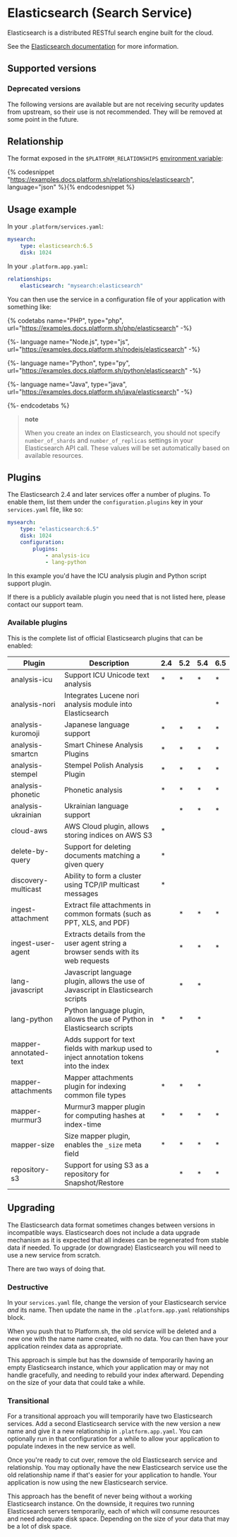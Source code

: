 # Elasticsearch (Search Service)

Elasticsearch is a distributed RESTful search engine built for the cloud.

See the [Elasticsearch documentation](https://www.elastic.co/guide/en/elasticsearch/reference/current/index.html) for more information.

## Supported versions

<div id = "elasticsearchSupported"></div>

<script>
makeImagesList("services", "elasticsearch", "supported", "elasticsearchSupported");
</script>

### Deprecated versions

The following versions are available but are not receiving security updates from upstream, so their use is not recommended. They will be removed at some point in the future.

<div id = "elasticsearchDeprecated"></div>

<script>
makeImagesList("services", "elasticsearch", "deprecated", "elasticsearchDeprecated");
</script>

## Relationship

The format exposed in the `$PLATFORM_RELATIONSHIPS` [environment variable](/development/variables.md#platformsh-provided-variables):

{% codesnippet "https://examples.docs.platform.sh/relationships/elasticsearch", language="json" %}{% endcodesnippet %}

## Usage example

In your `.platform/services.yaml`:

```yaml
mysearch:
    type: elasticsearch:6.5
    disk: 1024
```

<div id="elasticsearchYAML"></div>

<script>
makeNewestServicesYaml("elasticsearch", "mysearch", "elasticsearchYAML", 725);
</script>

In your `.platform.app.yaml`:

```yaml
relationships:
    elasticsearch: "mysearch:elasticsearch"
```

You can then use the service in a configuration file of your application with something like:

{% codetabs name="PHP", type="php", url="https://examples.docs.platform.sh/php/elasticsearch" -%}

{%- language name="Node.js", type="js", url="https://examples.docs.platform.sh/nodejs/elasticsearch" -%}

{%- language name="Python", type="py", url="https://examples.docs.platform.sh/python/elasticsearch" -%}

{%- language name="Java", type="java", url="https://examples.docs.platform.sh/java/elasticsearch" -%}

{%- endcodetabs %}


> **note**
>
> When you create an index on Elasticsearch, you should not specify `number_of_shards` and `number_of_replicas` settings in your Elasticsearch API call. These values will be set automatically based on available resources.


## Plugins

The Elasticsearch 2.4 and later services offer a number of plugins.  To enable them, list them under the `configuration.plugins` key in your `services.yaml` file, like so:

```yaml
mysearch:
    type: "elasticsearch:6.5"
    disk: 1024
    configuration:
        plugins:
            - analysis-icu
            - lang-python

```

In this example you'd have the ICU analysis plugin and Python script support plugin.

If there is a publicly available plugin you need that is not listed here, please contact our support team.

### Available plugins

This is the complete list of official Elasticsearch plugins that can be enabled:

| Plugin                | Description                                                                               | 2.4 | 5.2 | 5.4 | 6.5 |
|-----------------------|-------------------------------------------------------------------------------------------|-----|-----|-----|-----|
| analysis-icu          | Support ICU Unicode text analysis                                                         | *   | *   | *   | *   |
| analysis-nori         | Integrates Lucene nori analysis module into Elasticsearch                                 |     |     |     | *   |
| analysis-kuromoji     | Japanese language support                                                                 | *   | *   | *   | *   |
| analysis-smartcn      | Smart Chinese Analysis Plugins                                                            | *   | *   | *   | *   |
| analysis-stempel      | Stempel Polish Analysis Plugin                                                            | *   | *   | *   | *   |
| analysis-phonetic     | Phonetic analysis                                                                         | *   | *   | *   | *   |
| analysis-ukrainian    | Ukrainian language support                                                                |     | *   | *   | *   |
| cloud-aws             | AWS Cloud plugin, allows storing indices on AWS S3                                        | *   |     |     |     |
| delete-by-query       | Support for deleting documents matching a given query                                     | *   |     |     |     |
| discovery-multicast   | Ability to form a cluster using TCP/IP multicast messages                                 | *   |     |     |     |
| ingest-attachment     | Extract file attachments in common formats (such as PPT, XLS, and PDF)                    |     | *   | *   | *   |
| ingest-user-agent     | Extracts details from the user agent string a browser sends with its web requests         |     | *   | *   | *   |
| lang-javascript       | Javascript language plugin, allows the use of Javascript in Elasticsearch scripts         |     | *   | *   |     |
| lang-python           | Python language plugin, allows the use of Python in Elasticsearch scripts                 | *   | *   | *   |     |
| mapper-annotated-text | Adds support for text fields with markup used to inject annotation tokens into the index  |     |     |     | *   |
| mapper-attachments    | Mapper attachments plugin for indexing common file types                                  | *   | *   | *   |     |
| mapper-murmur3        | Murmur3 mapper plugin for computing hashes at index-time                                  | *   | *   | *   | *   |
| mapper-size           | Size mapper plugin, enables the `_size` meta field                                        | *   | *   | *   | *   |
| repository-s3         | Support for using S3 as a repository for Snapshot/Restore                                 |     | *   | *   | *   |

## Upgrading

The Elasticsearch data format sometimes changes between versions in incompatible ways.  Elasticsearch does not include a data upgrade mechanism as it is expected that all indexes can be regenerated from stable data if needed.  To upgrade (or downgrade) Elasticsearch you will need to use a new service from scratch.

There are two ways of doing that.

### Destructive

In your `services.yaml` file, change the version of your Elasticsearch service *and* its name.  Then update the name in the `.platform.app.yaml` relationships block.

When you push that to Platform.sh, the old service will be deleted and a new one with the name name created, with no data.  You can then have your application reindex data as appropriate.

This approach is simple but has the downside of temporarily having an empty Elasticsearch instance, which your application may or may not handle gracefully, and needing to rebuild your index afterward.  Depending on the size of your data that could take a while.

### Transitional

For a transitional approach you will temporarily have two Elasticsearch services.  Add a second Elasticsearch service with the new version a new name and give it a new relationship in `.platform.app.yaml`.  You can optionally run in that configuration for a while to allow your application to populate indexes in the new service as well.

Once you're ready to cut over, remove the old Elasticsearch service and relationship.  You may optionally have the new Elasticsearch service use the old relationship name if that's easier for your application to handle.  Your application is now using the new Elasticsearch service.

This approach has the benefit of never being without a working Elasticsearch instance.  On the downside, it requires two running Elasticsearch servers temporarily, each of which will consume resources and need adequate disk space.  Depending on the size of your data that may be a lot of disk space.
